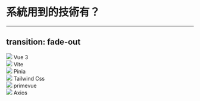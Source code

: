 <div class="flex flex-col justify-center items-center w-full h-full relative">
  <h1 class="title">系統用到的技術有？</h1>
</div>

---
transition: fade-out
---

<div class="flex items-center justify-center w-full h-full">
  <div class="grid grid-cols-3 gap-y-10 gap-x-1">
    <div v-click="1" class="flex flex-col items-center justify-end">
      <img src="https://upload.wikimedia.org/wikipedia/commons/thumb/9/95/Vue.js_Logo_2.svg/1024px-Vue.js_Logo_2.svg.png?20170919082558" class="w-[100px]"/>
      <span class="mt-2">Vue 3</span>
    </div>
    <div v-click="2" class="flex flex-col items-center justify-end">
      <img src="https://www.svgrepo.com/show/354521/vitejs.svg" class="w-[100px]"/>
      <span class="mt-2">Vite</span>
    </div>
    <div v-click="3" class="flex flex-col items-center justify-end">
      <img src="https://upload.wikimedia.org/wikipedia/commons/1/1c/Pinialogo.svg" class="w-[85px]"/>
      <span class="mt-2">Pinia</span>
    </div>
    <div v-click="4" class="flex flex-col justify-end items-center">
      <img src="https://upload.wikimedia.org/wikipedia/commons/thumb/d/d5/Tailwind_CSS_Logo.svg/1024px-Tailwind_CSS_Logo.svg.png?20230715030042" class="w-[110px]"/>
      <span class="mt-2">Tailwind Css</span>
    </div>
    <div v-click="5" class="flex flex-col items-center justify-end">
      <img src="https://i2.wp.com/www.primefaces.org/wp-content/uploads/2019/12/primevue-logo.png?ssl=1" class="w-[90px]"/>
      <span class="mt-2">primevue</span>
    </div>
    <div v-click="6" class="flex flex-col items-center justify-end">
      <img src="https://cdn.worldvectorlogo.com/logos/axios.svg" class="w-[200px]"/>
      <span class="mt-2">Axios</span>
    </div>
  </div>
</div>